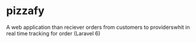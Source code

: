 # pizzafy
A web application than reciever orders from customers to providerswhit in real time tracking for order (Laravel 6)
